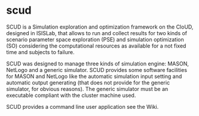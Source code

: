# scud
SCUD is a Simulation exploration and optimization framework on the CloUD, designed in ISISLab, that allows to run and collect results for two kinds of scenario parameter space exploration (PSE) and simulation optimization (SO) considering the computational resources as available for a not fixed time and subjects to failure. 

SCUD was designed to manage three kinds of simulation engine: MASON, NetLogo and a generic simulator. SCUD provides some software facilities for MASON and NetLogo like the automatic simulation input setting and automatic output generating (that does not provide for the generic simulator, for obvious reasons). The generic simulator must be an executable compliant with the cluster machine used.

SCUD provides a command line user application see the Wiki.
